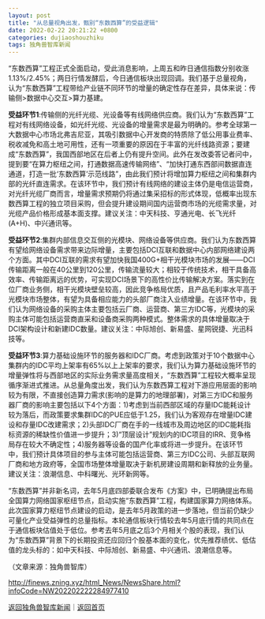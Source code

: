 ```yaml
---
layout: post
title: "从总量视角出发，甄别“东数西算”的受益逻辑"
date: 2022-02-22 20:21:22 +0800
categories: dujiaoshouzhiku
tags: 独角兽智库新闻
---
```

<p>“东数西算”工程正式全面启动，受此消息影响，上周五和昨日通信指数分别收涨1.13%/2.45%；两日行情发酵后，今日通信板块出现回调。我们基于总量视角，认为“东数西算”工程带给产业链不同环节的增量的确定性存在差异，具体来说：传输侧&gt;数据中心交互&gt;算力基建。 </p><p><strong>受益环节1</strong>:传输侧的光纤光缆、光设备等有线网络供应商。我们认为“东数西算”工程对有线网络设备，如光纤光缆、光设备的增量需求是最为明确的。参考全球第一大数据中心市场北弗吉尼亚，其吸引数据中心开发商的特质除了低公用事业费率、税收减免和高土地可用性，还有一项重要的原因在于丰富的光纤线路资源；要建成“东数西算”，我国西部地区在后者上仍有提升空间。此外在发改委答记者问中，提到要“在算力枢纽之间，打通数据高速传输网络”、“加快打通东西部间数据直连通道，打造一批‘东数西算’示范线路”，由此我们预计将增加算力枢纽之间和集群内部的光纤直连需求。在该环节中，我们预计有线网络的建设主体仍是电信运营商，对光纤光缆厂商而言，增量需求预期仍将通过集采招标的形式体现，低概率出现东数西算工程的独立项目采购，但会提升建设期间国内运营商市场的光缆需求量，对光缆产品价格形成基本面支撑。建议关注：中天科技、亨通光电、长飞光纤(A+H)、中兴通讯等。 </p><p><strong>受益环节2</strong>:集群内部信息交互侧的光模块、网络设备等供应商。我们认为东数西算有望给网络设备需求带来边际增量，主要包括DCI互联和数据中心内部网络建设两个方面。其中DCI互联的需求有望加快我国400G+相干光模块市场的发展——DCI传输距离一般在40公里到120公里，传输流量较大；相较于传统技术，相干具备高效率、传输距离远的优势，可实现DCI场景下的高性价比传输解决方案。落实到在位厂商业务侧，相干光模块壁垒较高，因此竞争格局优质，且产品毛利率水平高于光模块市场整体，有望为具备相应能力的头部厂商注入业绩增量。在该环节中，我们认为网络设备的采购主体主要包括云厂商、运营商、第三方IDC等，光模块的采购主体可能包括运营商直采和设备商采购两种模式。整体需求的具体增量取决于DCI架构设计和新建IDC数量。建议关注：中际旭创、新易盛、星网锐捷、光迅科技等。 </p><p><strong>受益环节3</strong>:算力基础设施环节的服务器和IDC厂商。考虑到政策对于10个数据中心集群内的IDC平均上架率有65%以上上架率的要求，我们认为算力基础设施环节的增量弹性将与西部地区的实际业务需求量高度相关，“东数西算”工程较大概率呈现循序渐进式推进。从总量角度出发，我们认为东数西算工程对下游应用层面的影响较为有限，不直接创造算力需求(影响的是算力的地理部署)，对第三方IDC和服务器厂商的影响主要包括以下4个方面：1)考虑到当前西部区域的存量IDC能耗设计较为落后，而政策要求集群IDC的PUE应低于1.25，我们认为客观存在增量IDC建设和存量IDC改建需求；2)头部IDC厂商在手的一线城市及周边地区的IDC能耗指标资源的稀缺性价值进一步提升；3)“顶层设计”规划内的IDC项目的IRR、竞争格局存在较大不确定性；4)服务器等设备的国产化率或将进一步提升。在该环节中，我们预计具体项目的参与主体可能包括运营商、第三方IDC公司、头部互联网厂商和地方政府等，全国市场整体增量取决于新机房建设周期和新释放的业务量。建议关注：浪潮信息、中科曙光、光环新网等。 </p><p>“东数西算”并非新名词，去年5月底四部委联合发布《方案》中，已明确提出布局全国算力网络国家枢纽节点，启动实施“东数西算”工程，构建国家算力网络体系。此次国家算力枢纽节点建设的启动，是去年5月政策的进一步落地，但当前仍缺少可量化产业受益弹性的总量指标。本轮通信板块行情较去年5月底行情的共同点在于通信板块估值处于低位。参考去年5月底之后3个月相关个股的表现，我们认为“东数西算”背景下的长期投资还应回归个股基本面的变化，优先推荐绩优、低估值的龙头标的：如中天科技、中际旭创、新易盛、中兴通讯、浪潮信息等。</p><p class="em_media">（文章来源：独角兽智库）</p>

<http://finews.zning.xyz/html_News/NewsShare.html?infoCode=NW202202222284977410>

[返回独角兽智库新闻](//finews.withounder.com/category/dujiaoshouzhiku.html)｜[返回首页](//finews.withounder.com/)